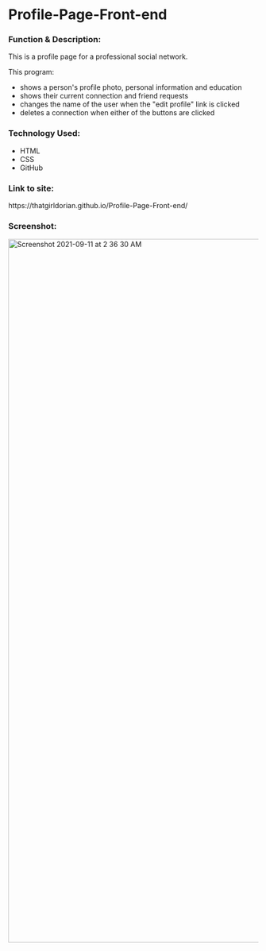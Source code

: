 # Profile-Page-Front-end

<h3>Function & Description:</h3>
This is a profile page for a professional social network.

This program:

- shows a person's profile photo, personal information and education
- shows their current connection and friend requests
- changes the name of the user when the "edit profile" link is clicked
- deletes a connection when either of the buttons are clicked

<h3>Technology Used:</h3>

- HTML
- CSS
- GitHub 

<h3>Link to site:</h3>
https://thatgirldorian.github.io/Profile-Page-Front-end/

<h3>Screenshot:</h3>

<img width="1417" alt="Screenshot 2021-09-11 at 2 36 30 AM" src="https://user-images.githubusercontent.com/40691059/132992183-4e01bc69-f017-43a6-9447-836d098e179d.png">




